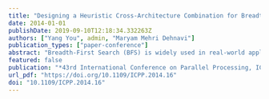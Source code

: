 ```yaml
---
title: "Designing a Heuristic Cross-Architecture Combination for Breadth-First Search"
date: 2014-01-01
publishDate: 2019-09-10T12:18:34.332263Z
authors: ["Yang You", admin, "Maryam Mehri Dehnavi"]
publication_types: ["paper-conference"]
abstract: "Breadth-First Search (BFS) is widely used in real-world applications including computational biology, social networks, and electronic design automation. The most effective BFS approach has been shown to be a combination of top-down and bottom-up approaches. Such hybrid techniques need to identify a switching point which is conventionally found through expensive trial-and-error and exhaustive search routines. We present an adaptive method based on regression analysis that enables dynamic switching at runtime with little overhead. We improve the performance of our method by exploiting popular heterogeneous platforms and efficiently design the approach for a given architecture. An 155x speedup is achieved over the standard top-down approach on GPUs. Our approach is the first to combine top-down and bottom-up across different architectures. Unlike combination on a single architecture, a mistuned switching point may significantly decrease the performance of cross-architecture combination. Our adaptive method can predict the switching point with high accuracy, leading to an 695x speedup compared the worst switching point."
featured: false
publication: "*43rd International Conference on Parallel Processing, ICPP 2014, Minneapolis, MN, USA, September 9-12, 2014*"
url_pdf: "https://doi.org/10.1109/ICPP.2014.16"
doi: "10.1109/ICPP.2014.16"
---
```


